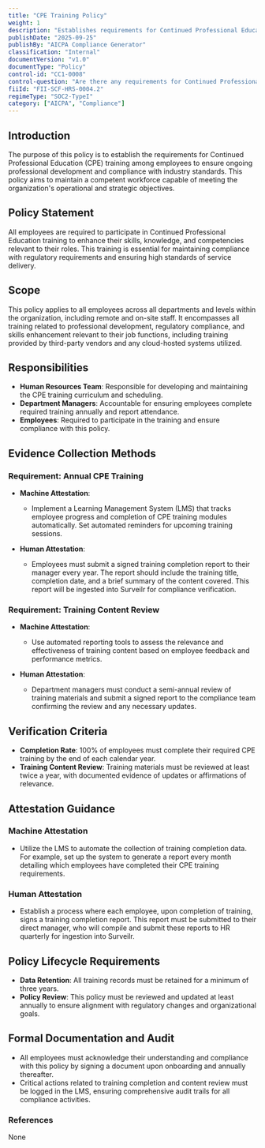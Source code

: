 ```yaml
---
title: "CPE Training Policy"
weight: 1
description: "Establishes requirements for Continued Professional Education to enhance employee skills and ensure compliance with industry standards."
publishDate: "2025-09-25"
publishBy: "AICPA Compliance Generator"
classification: "Internal"
documentVersion: "v1.0"
documentType: "Policy"
control-id: "CC1-0008"
control-question: "Are there any requirements for Continued Professional Education Training among employees?"
fiiId: "FII-SCF-HRS-0004.2"
regimeType: "SOC2-TypeI"
category: ["AICPA", "Compliance"]
---
```


## Introduction

The purpose of this policy is to establish the requirements for Continued Professional Education (CPE) training among employees to ensure ongoing professional development and compliance with industry standards. This policy aims to maintain a competent workforce capable of meeting the organization's operational and strategic objectives.

## Policy Statement

All employees are required to participate in Continued Professional Education training to enhance their skills, knowledge, and competencies relevant to their roles. This training is essential for maintaining compliance with regulatory requirements and ensuring high standards of service delivery.

## Scope

This policy applies to all employees across all departments and levels within the organization, including remote and on-site staff. It encompasses all training related to professional development, regulatory compliance, and skills enhancement relevant to their job functions, including training provided by third-party vendors and any cloud-hosted systems utilized.

## Responsibilities

- **Human Resources Team**: Responsible for developing and maintaining the CPE training curriculum and scheduling.
- **Department Managers**: Accountable for ensuring employees complete required training annually and report attendance.
- **Employees**: Required to participate in the training and ensure compliance with this policy.

## Evidence Collection Methods

### Requirement: Annual CPE Training

- **Machine Attestation**: 
  - Implement a Learning Management System (LMS) that tracks employee progress and completion of CPE training modules automatically. Set automated reminders for upcoming training sessions.
  
- **Human Attestation**: 
  - Employees must submit a signed training completion report to their manager every year. The report should include the training title, completion date, and a brief summary of the content covered. This report will be ingested into Surveilr for compliance verification.

### Requirement: Training Content Review

- **Machine Attestation**: 
  - Use automated reporting tools to assess the relevance and effectiveness of training content based on employee feedback and performance metrics.

- **Human Attestation**: 
  - Department managers must conduct a semi-annual review of training materials and submit a signed report to the compliance team confirming the review and any necessary updates.

## Verification Criteria

- **Completion Rate**: 100% of employees must complete their required CPE training by the end of each calendar year.
- **Training Content Review**: Training materials must be reviewed at least twice a year, with documented evidence of updates or affirmations of relevance.

## Attestation Guidance

### Machine Attestation

- Utilize the LMS to automate the collection of training completion data. For example, set up the system to generate a report every month detailing which employees have completed their CPE training requirements.

### Human Attestation

- Establish a process where each employee, upon completion of training, signs a training completion report. This report must be submitted to their direct manager, who will compile and submit these reports to HR quarterly for ingestion into Surveilr.

## Policy Lifecycle Requirements

- **Data Retention**: All training records must be retained for a minimum of three years.
- **Policy Review**: This policy must be reviewed and updated at least annually to ensure alignment with regulatory changes and organizational goals.

## Formal Documentation and Audit

- All employees must acknowledge their understanding and compliance with this policy by signing a document upon onboarding and annually thereafter.
- Critical actions related to training completion and content review must be logged in the LMS, ensuring comprehensive audit trails for all compliance activities.

### References

None
```
